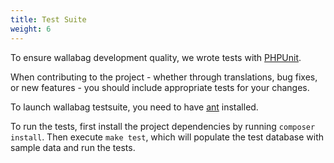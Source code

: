 ```yaml
---
title: Test Suite
weight: 6
---
```


To ensure wallabag development quality, we wrote tests with
[PHPUnit](https://phpunit.de).

When contributing to the project - whether through translations, bug fixes, or new features - 
you should include appropriate tests for your changes.

To launch wallabag testsuite, you need to have
[ant](http://ant.apache.org) installed.

To run the tests, first install the project dependencies by running `composer install`. Then execute `make test`, which will populate the test database with sample data and run the tests.
